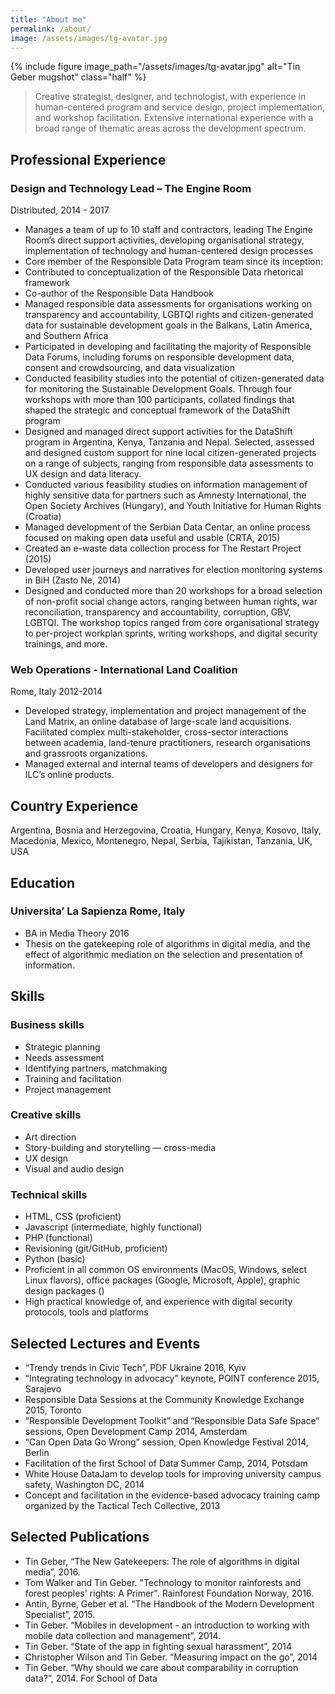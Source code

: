 ```yaml
---
title: "About me"
permalink: /about/
image: /assets/images/tg-avatar.jpg
---
```


{% include figure image_path="/assets/images/tg-avatar.jpg" alt="Tin Geber mugshot" class="half" %}




> Creative strategist, designer, and technologist, with experience in human-centered program and service design, project implementation, and workshop facilitation. Extensive international experience with a broad range of thematic areas across the development spectrum.

## Professional Experience

### Design and Technology Lead – The Engine Room

Distributed,	2014 - 2017

- Manages a team of up to 10 staff and contractors, leading The Engine Room’s direct support activities, developing organisational strategy, implementation of technology and human-centered design processes
- Core member of the Responsible Data Program team since its inception:
- Contributed to conceptualization of the Responsible Data rhetorical framework
- Co-author of the Responsible Data Handbook
- Managed responsible data assessments for organisations working on transparency and accountability, LGBTQI rights and citizen-generated data for sustainable development goals in the Balkans, Latin America, and Southern Africa
- Participated in developing and facilitating the majority of Responsible Data Forums, including forums on responsible development data, consent and crowdsourcing, and data visualization
- Conducted feasibility studies into the potential of citizen-generated data for monitoring the Sustainable Development Goals. Through four workshops with more than 100 participants, collated findings that shaped the strategic and conceptual framework of the DataShift program
- Designed and managed direct support activities for the DataShift program in Argentina, Kenya, Tanzania and Nepal. Selected, assessed and designed custom support for nine local citizen-generated projects on a range of subjects, ranging from responsible data assessments to UX design and data literacy.
- Conducted various feasibility studies on information management of highly sensitive data for partners such as Amnesty International, the Open Society Archives (Hungary), and Youth Initiative for Human Rights (Croatia)
- Managed development of the Serbian Data Centar, an online process focused on making open data useful and usable (CRTA, 2015)
- Created an e-waste data collection process for The Restart Project (2015)
- Developed user journeys and narratives for election monitoring systems in BiH (Zasto Ne, 2014)
- Designed and conducted more than 20 workshops for a broad selection of non-profit social change actors, ranging between human rights, war reconciliation, transparency and accountability, corruption, GBV, LGBTQI. The workshop topics ranged from core organisational strategy to per-project workplan sprints, writing workshops, and digital security trainings, and more.

### Web Operations - International Land Coalition

Rome, Italy	2012-2014

- Developed strategy, implementation and project management of the Land Matrix, an online database of large-scale land acquisitions. Facilitated complex multi-stakeholder, cross-sector interactions between academia, land-tenure practitioners, research organisations and grassroots organizations.
- Managed external and internal teams of developers and designers for ILC’s online products.

## Country Experience

Argentina, Bosnia and Herzegovina, Croatia, Hungary, Kenya, Kosovo, Italy, Macedonia, Mexico, Montenegro, Nepal, Serbia, Tajikistan, Tanzania, UK, USA

## Education

### Universita’ La Sapienza	Rome, Italy

- BA in Media Theory	2016
- Thesis on the gatekeeping role of algorithms in digital media, and the effect of algorithmic mediation on the selection and presentation of information.

## Skills

### Business skills

- Strategic planning
- Needs assessment
- Identifying partners, matchmaking
- Training and facilitation
- Project management

### Creative skills

- Art direction
- Story-building and storytelling — cross-media
- UX design
- Visual and audio design

### Technical skills

- HTML, CSS (proficient)
- Javascript (intermediate, highly functional)
- PHP (functional)
- Revisioning (git/GitHub, proficient)
- Python (basic)
- Proficient in all common OS environments (MacOS, Windows, select Linux flavors), office packages (Google, Microsoft, Apple), graphic design packages ()
- High practical knowledge of, and experience with digital security protocols, tools and platforms


## Selected Lectures and Events
- “Trendy trends in Civic Tech”, PDF Ukraine 2016, Kyiv
- “Integrating technology in advocacy” keynote, POINT conference 2015, Sarajevo
- Responsible Data Sessions at the Community Knowledge Exchange 2015, Toronto
- “Responsible Development Toolkit” and “Responsible Data Safe Space” sessions, Open Development Camp 2014, Amsterdam
- “Can Open Data Go Wrong” session, Open Knowledge Festival 2014, Berlin
- Facilitation of the first School of Data Summer Camp, 2014, Potsdam
- White House DataJam to develop tools for improving university campus safety, Washington DC, 2014
- Concept and facilitation in the evidence-based advocacy training camp organized by the Tactical Tech Collective, 2013

## Selected Publications

- Tin Geber, “The New Gatekeepers: The role of algorithms in digital media”, 2016.
- Tom Walker and Tin Geber. "Technology to monitor rainforests and forest peoples' rights: A Primer". Rainforest Foundation Norway, 2016.
- Antin, Byrne, Geber et al. “The Handbook of the Modern Development Specialist”, 2015.
- Tin Geber. “Mobiles in development - an introduction to working with mobile data collection and management”, 2014.
- Tin Geber. “State of the app in fighting sexual harassment”, 2014
- Christopher Wilson and Tin Geber.  “Measuring impact on the go”, 2014  
- Tin Geber. “Why should we care about comparability in corruption data?”, 2014. For School of Data  
